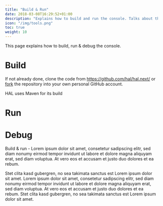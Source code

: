 ```yaml
---
title: "Build & Run"
date: 2018-03-08T16:29:52+01:00
description: "Explains how to build and run the console. Talks about the prerequisites and what it necessary to debug the codebase."
icon: "/img/tools.png"
toc: true
weight: 10
---
```

This page explains how to build, run & debug the console.

# Build

If not already done, clone the code from https://github.com/hal/hal.next/ or [fork](https://github.com/hal/hal.next/fork) the repository into your own personal GitHub account. 

HAL uses Maven for its build

# Run

# Debug

Build & run - Lorem ipsum dolor sit amet, consetetur sadipscing elitr, sed diam nonumy eirmod tempor invidunt ut labore et dolore magna aliquyam erat, sed diam voluptua. At vero eos et accusam et justo duo dolores et ea rebum.
 
Stet clita kasd gubergren, no sea takimata sanctus est Lorem ipsum dolor sit amet. Lorem ipsum dolor sit amet, consetetur sadipscing elitr, sed diam nonumy eirmod tempor invidunt ut labore et dolore magna aliquyam erat, sed diam voluptua. At vero eos et accusam et justo duo dolores et ea rebum. Stet clita kasd gubergren, no sea takimata sanctus est Lorem ipsum dolor sit amet.

